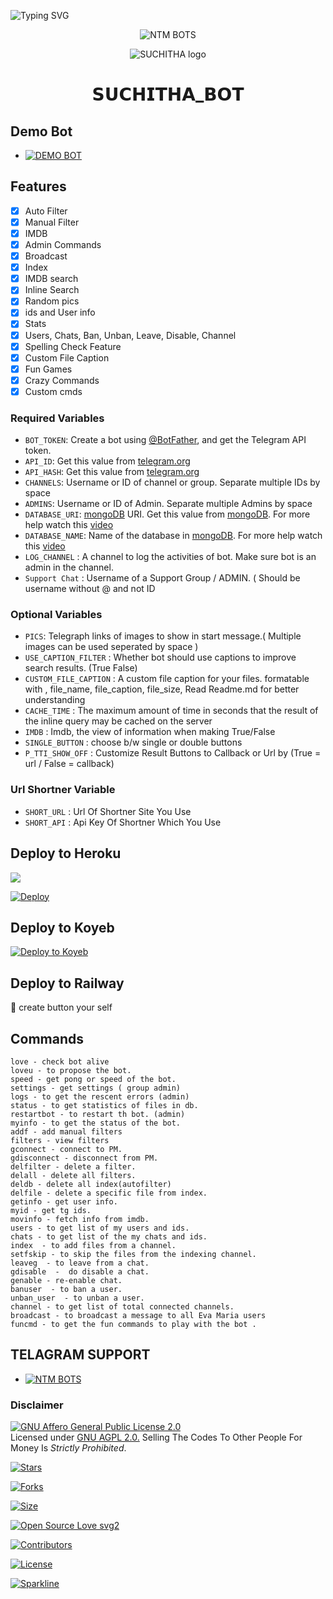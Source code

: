 ![Typing SVG](https://readme-typing-svg.herokuapp.com/?lines=𝙃𝙀𝙔+𝙒𝙀𝙇𝙇𝘾𝙊𝙈𝙀+𝙏𝙊+𝙎𝙐𝘾𝙃𝙄𝙏𝙃𝘼+𝘽𝙊𝙏;𝙏𝙃𝙄𝙎+𝘽𝙊𝙏+𝙄𝙎+𝙈𝘼𝘿𝙀+𝘽𝙔+𝙉𝙏𝙈;𝙏𝙃𝙀+𝘽𝙀𝙎𝙏+𝘼𝙐𝙏𝙊+𝙁𝙄𝙇𝙏𝙀𝙍+𝘽𝙊𝙏)</p>
<p align="center">
  <img src="Logo/SUCHITHA_BOT.jpeg" alt="NTM BOTS">
</p>
<p align="center">

  <img src="https://graph.org/file/29ca462f65e903943464a.jpg" alt="SUCHITHA logo">

</p>

<h1 align="center">
  <b> 𝗦𝗨𝗖𝗛𝗜𝗧𝗛𝗔_𝗕𝗢𝗧</b>
</h1>

## Demo Bot
* [![DEMO BOT](https://img.shields.io/static/v1?label=DEMO&message=BOT&color=yellow)](https://t.me/SUCHITHA1BOT)

## Features

- [x] Auto Filter
- [x] Manual Filter
- [x] IMDB
- [x] Admin Commands
- [x] Broadcast
- [x] Index
- [x] IMDB search
- [x] Inline Search
- [x] Random pics
- [x] ids and User info 
- [x] Stats
- [x] Users, Chats, Ban, Unban, Leave, Disable, Channel
- [x] Spelling Check Feature
- [x] Custom File Caption
- [x] Fun Games
- [x] Crazy Commands
- [x] Custom cmds

### Required Variables
* `BOT_TOKEN`: Create a bot using [@BotFather](https://telegram.dog/BotFather), and get the Telegram API token.
* `API_ID`: Get this value from [telegram.org](https://my.telegram.org/apps)
* `API_HASH`: Get this value from [telegram.org](https://my.telegram.org/apps)
* `CHANNELS`: Username or ID of channel or group. Separate multiple IDs by space
* `ADMINS`: Username or ID of Admin. Separate multiple Admins by space
* `DATABASE_URI`: [mongoDB](https://www.mongodb.com) URI. Get this value from [mongoDB](https://www.mongodb.com). For more help watch this [video](https://youtu.be/1G1XwEOnxxo)
* `DATABASE_NAME`: Name of the database in [mongoDB](https://www.mongodb.com). For more help watch this [video](https://youtu.be/1G1XwEOnxxo)
* `LOG_CHANNEL` : A channel to log the activities of bot. Make sure bot is an admin in the channel.
* `Support Chat` : Username of a Support Group / ADMIN. ( Should be username without @ and not ID
### Optional Variables
* `PICS`: Telegraph links of images to show in start message.( Multiple images can be used seperated by space )
* `USE_CAPTION_FILTER` : Whether bot should use captions to improve search results. (True False)
* `CUSTOM_FILE_CAPTION` : A custom file caption for your files. formatable with , file_name, file_caption, file_size, Read Readme.md for better understanding
* `CACHE_TIME` : The maximum amount of time in seconds that the result of the inline query may be cached on the server
* `IMDB` : Imdb, the view of information when making True/False
* `SINGLE_BUTTON` : choose b/w single or double buttons 
* `P_TTI_SHOW_OFF` : Customize Result Buttons to Callback or Url by (True = url / False = callback)
### Url Shortner Variable
* `SHORT_URL` : Url Of Shortner Site You Use
* `SHORT_API` : Api Key Of Shortner Which You Use


## Deploy to Heroku

<a href="https://youtu.be/uv0WHxwHwfo"><img src="https://img.shields.io/badge/watch%20Heroku%20Tutorial-red.svg?logo=Youtube"></a>                     

[![Deploy](https://www.herokucdn.com/deploy/button.svg)](https://heroku.com/deploy?template=https://github.com/Alatheesh/SUCHITHA_BOT)

## Deploy to Koyeb

[![Deploy to Koyeb](https://www.koyeb.com/static/images/deploy/button.svg)](https://app.koyeb.com/deploy?type=git&repository=github.com/MrMKN/PROFESSOR-BOT&env[BOT_TOKEN]&env[API_ID]&env[API_HASH]&env[CHANNELS]&env[ADMINS]&env[PICS]&env[LOG_CHANNEL]&env[AUTH_CHANNEL]&env[MAX_RIST_BTNS]=10&env[CUSTOM_FILE_CAPTION]&env[DATABASE_URI]&env[DATABASE_NAME]=MknBotz&env[COLLECTION_NAME]=Telegram_files&env[SUPPORT_CHAT]&env[IMDB]=True&env[PM_IMDB]=True&env[IMDB_TEMPLATE]&env[IMDB_DELET_TIME]=900&env[SINGLE_BUTTON]=True&env[START_MESSAGE]&env[FORCE_SUB_TEXT]&env[AUTH_GROUPS]&env[WELCOM_PIC]&env[WELCOM_TEXT]&env[BUTTON_LOCK_TEXT]&env[PMFILTER]=True&env[G_FILTER]=True&env[BUTTON_LOCK]=True&env[RemoveBG_API]&env[P_TTI_SHOW_OFF]=True&run_command=python%20bot.py&branch=main&name=mr-rofessor)              

## Deploy to Railway

🙏 create button your self

## Commands
```
love - check bot alive
loveu - to propose the bot.
speed - get pong or speed of the bot.
settings - get settings ( group admin)
logs - to get the rescent errors (admin)
status - to get statistics of files in db.
restartbot - to restart th bot. (admin)
myinfo - to get the status of the bot.
addf - add manual filters
filters - view filters
gconnect - connect to PM.
gdisconnect - disconnect from PM.
delfilter - delete a filter.
delall - delete all filters.
deldb - delete all index(autofilter)
delfile - delete a specific file from index.
getinfo - get user info.
myid - get tg ids.
movinfo - fetch info from imdb.
users - to get list of my users and ids.
chats - to get list of the my chats and ids. 
index  - to add files from a channel.
setfskip - to skip the files from the indexing channel.
leaveg  - to leave from a chat.
gdisable  -  do disable a chat.
genable - re-enable chat.
banuser  - to ban a user.
unban_user  - to unban a user.
channel - to get list of total connected channels.
broadcast - to broadcast a message to all Eva Maria users
funcmd - to get the fun commands to play with the bot .
```

## TELAGRAM SUPPORT 

* [![NTM BOTS](https://img.shields.io/static/v1?label=NTM&message=BOTS&color=critical)](https://t.me/llathu63035)


### Disclaimer
[![GNU Affero General Public License 2.0](https://www.gnu.org/graphics/agplv3-155x51.png)](https://www.gnu.org/licenses/agpl-3.0.en.html#header)    
Licensed under [GNU AGPL 2.0.](https://github.com/EvamariaTG/evamaria/blob/master/LICENSE)
Selling The Codes To Other People For Money Is *Strictly Prohibited*.

[![Stars](https://img.shields.io/github/stars/Alatheesh/SUCHITHA_BOT?style=flat-square&color=yellow)](https://github.com/Alatheesh/SUCHITHA_BOT/stargazers)

[![Forks](https://img.shields.io/github/forks/Alatheesh/SUCHITHA_BOT?style=flat-square&color=orange)](https://github.com/Alatheesh/SUCHITHA_BOT/fork)

[![Size](https://img.shields.io/github/repo-size/Alatheesh/SUCHITHA_BOT?style=flat-square&color=green)](https://github.com/Alatheesh/SUCHITHA_BOT)   

[![Open Source Love svg2](https://badges.frapsoft.com/os/v2/open-source.svg?v=103)](https://github.Alatheesh/SUCHITHA_BOT)   

[![Contributors](https://img.shields.io/github/contributors/Alatheesh/SUCHITHA_BOT?style=flat-square&color=green)](https://github.com/Alatheesh/SUCHITHA_BOT/graphs/contributors)

[![License](https://img.shields.io/badge/License-AGPL-blue)](https://github.com/Alatheesh/SUCHITHA_BOT/blob/main/LICENSE)

[![Sparkline](https://stars.medv.io/Alatheesh/SUCHITHA_BOT.svg)](https://stars.medv.io/Alatheesh/SUCHITHA_BOT)

